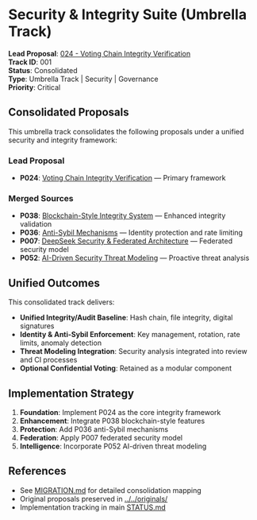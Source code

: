 # Security & Integrity Suite (Umbrella Track)

**Lead Proposal**: [024 - Voting Chain Integrity Verification](../../approved/024-voting-chain-integrity-verification.md)  
**Track ID**: 001  
**Status**: Consolidated  
**Type**: Umbrella Track | Security | Governance  
**Priority**: Critical  

## Consolidated Proposals

This umbrella track consolidates the following proposals under a unified security and integrity framework:

### Lead Proposal
- **P024**: [Voting Chain Integrity Verification](../../approved/024-voting-chain-integrity-verification.md) — Primary framework

### Merged Sources  
- **P038**: [Blockchain-Style Integrity System](../../approved/038-blockchain-integrity-system.md) — Enhanced integrity validation
- **P036**: [Anti-Sybil Mechanisms](../../approved/036-anti-sybil-mechanisms.md) — Identity protection and rate limiting
- **P007**: [DeepSeek Security & Federated Architecture](../../approved/007-deepseek-security-federation-proposal.md) — Federated security model
- **P052**: [AI-Driven Security Threat Modeling](../../approved/052-ai-driven-security-threat-modeling.md) — Proactive threat analysis

## Unified Outcomes

This consolidated track delivers:

- **Unified Integrity/Audit Baseline**: Hash chain, file integrity, digital signatures
- **Identity & Anti-Sybil Enforcement**: Key management, rotation, rate limits, anomaly detection
- **Threat Modeling Integration**: Security analysis integrated into review and CI processes
- **Optional Confidential Voting**: Retained as a modular component

## Implementation Strategy

1. **Foundation**: Implement P024 as the core integrity framework
2. **Enhancement**: Integrate P038 blockchain-style features
3. **Protection**: Add P036 anti-Sybil mechanisms
4. **Federation**: Apply P007 federated security model
5. **Intelligence**: Incorporate P052 AI-driven threat modeling

## References

- See [MIGRATION.md](MIGRATION.md) for detailed consolidation mapping
- Original proposals preserved in [../../originals/](../../originals/)
- Implementation tracking in main [STATUS.md](../../STATUS.md)
